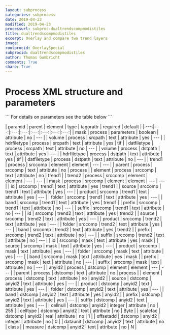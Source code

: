 ```yaml
---
layout: subprocess
categories: subprocess
date: 2019-04-23
modified: 2019-04-23
processurl: subproc-dualtrendscompmodistiles
title: dualtrendscompmodistiles
excerpt: Overlay and compare two trend layers
image: 
rootprocid: OverlaySpecial
subprocid: dualtrendscompmodistiles
author: Thomas Gumbricht
comments: True
share: True
---
```


<h1 class='foot-description'>Process XML structure and parameters</h1>
```
For details on parameters see the table below
<?xml version="1.0" ?>
<process>
  <!--Generated from python-->
  <userproj plotid="yourplotid" projectid="yourprojectid" siteid="yoursiteid" system="systemid" tractid="yourtractid" userid="youruserid"/>
  <period endday="DD" endmonth="MM" endyear="YYYY" seasonendday="DD" seasonendmonth="MM" seasonstartday="DD" seasonstartmonth="MM" startday="DD" startmonth="MM" startyear="YYYY" timestep="timestep"/>
  <parameters mask="True/False"/>
  <srcpath datfiletype="txtstring" hdrfiletype="txtstring" volume="txtstring"/>
  <dstpath datfiletype="txtstring" hdrfiletype="txtstring" volume="txtstring"/>
  <srccomp element="txtstring" parent="txtstring">
    <trend1 band="txtstring" folder="txtstring" id="txtstring" prefix="txtstring" product="txtstring" source="txtstring" suffix="txtstring"/>
    <trend2 band="txtstring" folder="txtstring" id="txtstring" prefix="txtstring" product="txtstring" source="txtstring" suffix="txtstring"/>
    <mask band="txtstring" folder="txtstring" id="txtstring" prefix="txtstring" product="txtstring" source="txtstring" suffix="txtstring"/>
  </srccomp>
  <dstcomp element="txtstring" parent="txtstring">
    <anyid2 band="txtstring" cellnull="xyz" celltype="txtstring" dataunit="txtstring" folder="txtstring" measure="txtstring" offsetadd="xyz" prefix="txtstring" product="txtstring" scalefac="xyz.abc" source="txtstring" suffix="txtstring"/>
  </dstcomp>
</process>
```

| paramid | parent | element | type | tagorattr | required | default |
|:---:|:---:|:---:|:---:|:---:|:---:|:---:|:---:|
| mask | process | parameters | boolean | attribute | no | --- |
| volume | process | srcpath | text | attribute | yes | --- |
| hdrfiletype | process | srcpath | text | attribute | yes | tif |
| datfiletype | process | srcpath | text | attribute | no | --- |
| volume | process | dstpath | text | attribute | yes | --- |
| hdrfiletype | process | dstpath | text | attribute | yes | tif |
| datfiletype | process | dstpath | text | attribute | no | --- |
| trend1 | process | srccomp | element | element | --- | --- |
| parent | process | srccomp | text | attribute | no | process |
| element | process | srccomp | text | attribute | no | trend1 |
| trend2 | process | srccomp | element | element | --- | --- |
| mask | process | srccomp | element | element | --- | --- |
| id | srccomp | trend1 | text | attribute | yes | trend1 |
| source | srccomp | trend1 | text | attribute | yes | --- |
| product | srccomp | trend1 | text | attribute | yes | --- |
| folder | srccomp | trend1 | text | attribute | yes | --- |
| band | srccomp | trend1 | text | attribute | yes | trend1 |
| prefix | srccomp | trend1 | text | attribute | no | --- |
| suffix | srccomp | trend1 | text | attribute | no | --- |
| id | srccomp | trend2 | text | attribute | yes | trend2 |
| source | srccomp | trend2 | text | attribute | yes | --- |
| product | srccomp | trend2 | text | attribute | yes | --- |
| folder | srccomp | trend2 | text | attribute | yes | --- |
| band | srccomp | trend2 | text | attribute | yes | trend2 |
| prefix | srccomp | trend2 | text | attribute | no | --- |
| suffix | srccomp | trend2 | text | attribute | no | --- |
| id | srccomp | mask | text | attribute | yes | mask |
| source | srccomp | mask | text | attribute | yes | --- |
| product | srccomp | mask | text | attribute | yes | --- |
| folder | srccomp | mask | text | attribute | yes | --- |
| band | srccomp | mask | text | attribute | yes | mask |
| prefix | srccomp | mask | text | attribute | no | --- |
| suffix | srccomp | mask | text | attribute | no | --- |
| anyid2 | process | dstcomp | element | element | --- | --- |
| parent | process | dstcomp | text | attribute | no | process |
| element | process | dstcomp | text | attribute | no | anyid2 |
| source | dstcomp | anyid2 | text | attribute | yes | --- |
| product | dstcomp | anyid2 | text | attribute | yes | --- |
| folder | dstcomp | anyid2 | text | attribute | yes | --- |
| band | dstcomp | anyid2 | text | attribute | yes | anyid2 |
| prefix | dstcomp | anyid2 | text | attribute | yes | --- |
| suffix | dstcomp | anyid2 | text | attribute | yes | --- |
| cellnull | dstcomp | anyid2 | integer | attribute | no | 255 |
| celltype | dstcomp | anyid2 | text | attribute | no | Byte |
| scalefac | dstcomp | anyid2 | real | attribute | no | 1 |
| offsetadd | dstcomp | anyid2 | integer | attribute | no | 0 |
| dataunit | dstcomp | anyid2 | text | attribute | no | class |
| measure | dstcomp | anyid2 | text | attribute | no | N |
